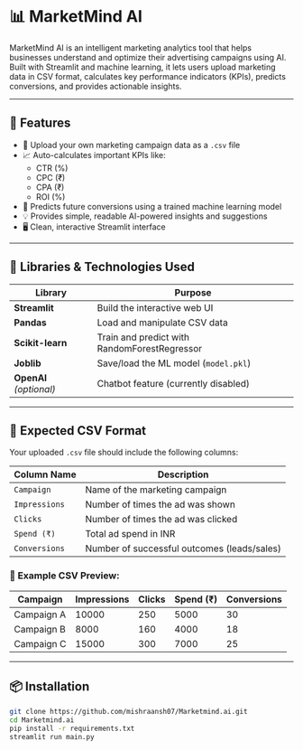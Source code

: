 # 📊 MarketMind AI

MarketMind AI is an intelligent marketing analytics tool that helps businesses understand and optimize their advertising campaigns using AI. Built with Streamlit and machine learning, it lets users upload marketing data in CSV format, calculates key performance indicators (KPIs), predicts conversions, and provides actionable insights.

---

## 🚀 Features

- 📁 Upload your own marketing campaign data as a `.csv` file
- 📈 Auto-calculates important KPIs like:
  - CTR (%)
  - CPC (₹)
  - CPA (₹)
  - ROI (%)
- 🤖 Predicts future conversions using a trained machine learning model
- 💡 Provides simple, readable AI-powered insights and suggestions
- 🖥️ Clean, interactive Streamlit interface

---

## 🧰 Libraries & Technologies Used

| Library         | Purpose                                              |
|----------------|------------------------------------------------------|
| **Streamlit**  | Build the interactive web UI                         |
| **Pandas**     | Load and manipulate CSV data                         |
| **Scikit-learn** | Train and predict with RandomForestRegressor      |
| **Joblib**     | Save/load the ML model (`model.pkl`)                 |
| **OpenAI** *(optional)* | Chatbot feature (currently disabled)       |

---

## 📄 Expected CSV Format

Your uploaded `.csv` file should include the following columns:

| Column Name     | Description                                |
|----------------|--------------------------------------------|
| `Campaign`      | Name of the marketing campaign             |
| `Impressions`   | Number of times the ad was shown           |
| `Clicks`        | Number of times the ad was clicked         |
| `Spend (₹)`     | Total ad spend in INR                      |
| `Conversions`   | Number of successful outcomes (leads/sales)|

### 🧪 Example CSV Preview:

| Campaign   | Impressions | Clicks | Spend (₹) | Conversions |
|------------|-------------|--------|-----------|-------------|
| Campaign A | 10000       | 250    | 5000      | 30          |
| Campaign B | 8000        | 160    | 4000      | 18          |
| Campaign C | 15000       | 300    | 7000      | 25          |

---

## 📦 Installation

```bash
git clone https://github.com/mishraansh07/Marketmind.ai.git
cd Marketmind.ai
pip install -r requirements.txt
streamlit run main.py
